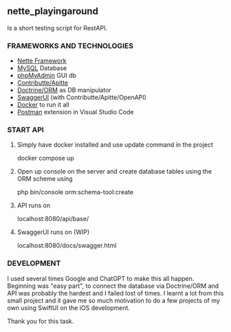 ## nette_playingaround
Is a short testing script for RestAPI.

### FRAMEWORKS AND TECHNOLOGIES
- [Nette Framework](https://nette.org/en/)
- [MySQL](https://hub.docker.com/_/mysql) Database
- [phpMyAdmin](https://hub.docker.com/_/phpmyadmin) GUI db
- [Contributte/Apitte](https://contributte.org/packages/contributte/apitte/)
- [Doctrine/ORM](https://www.doctrine-project.org) as DB manipulator
- [SwaggerUI](http://swagger.io) (with Contributte/Apitte/OpenAPI)
- [Docker](http://docker.com) to run it all
- [Postman](https://marketplace.visualstudio.com/items?itemName=Postman.postman-for-vscode) extension in Visual Studio Code

### START API
1. Simply have docker installed and use update command in the project

    docker compose up

2. Open up console on the server and create database tables using the ORM scheme using

    php bin/console orm:schema-tool:create
    
3. API runs on

    localhost:8080/api/base/

4. SwaggerUI runs on (WIP)

    localhost:8080/docs/swagger.html

### DEVELOPMENT

I used several times Google and ChatGPT to make this all happen. Beginning was "easy part", to connect the database via Doctrine/ORM and API was probably the hardest and I failed lost of times. 
I learnt a lot from this small project and it gave me so much motivation to do a few projects of my own using SwiftUI on the iOS development. 

Thank you for this task. 
